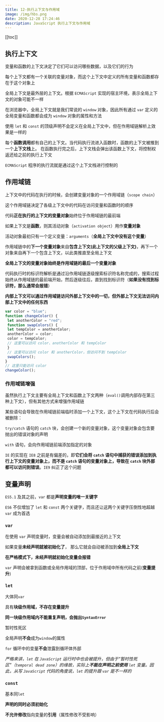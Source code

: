 ```yaml
---
title: 12-执行上下文与作用域
image: /img/hbs.png
date: 2020-12-28 17:24:46
description: JavaScript 执行上下文与作用域
---
```


[[toc]]

## 执行上下文

变量和函数的上下文决定了它们可以访问哪些数据，以及它们的行为

每个上下文都有一个关联的变量对象，而这个上下文中定义的所有变量和函数都存在于这个对象上

全局上下文是最外层的上下文。根据 `ECMAScript` 实现的宿主环境，表示全局上下文的对象可能不一样

在浏览器中，全局上下文就是我们常说的 `window` 对象，因此所有通过 `var` 定义的全局变量和函数都会成为 `window` 对象的属性和方法

使用 `let` 和 `const` 的顶级声明不会定义在全局上下文中，但在作用域链解析上效果是一样的

每个**函数调用**都有自己的上下文。当代码执行流进入函数时，函数的上下文被推到一个**上下文栈**上。 在函数执行完之后，上下文栈会弹出该函数上下文，将控制权返还给之前的执行上下文

`ECMAScript` 程序的执行流就是通过这个上下文栈进行控制的

## 作用域链

上下文中的代码在执行的时候，会创建变量对象的一个作用域链（`scope chain`）

这个作用域链决定了各级上下文中的代码在访问变量和函数时的顺序

代码**正在执行的上下文的变量对象**始终位于作用域链的最前端

如果上下文是**函数**，则其活动对象（`activation object`）用作**变量对象**

活动对象最初只有一个定义变量：`arguments`（**全局上下文中没有这个变量**）

作用域链中的**下一个变量对象**来自**包含上下文(此上下文的父级上下文)**，再下一个对象来自再下一个包含上下文，以此类推直至全局上下文

**全局上下文的变量对象始终是作用域链的最后一个变量对象**

代码执行时的标识符解析是通过沿作用域链逐级搜索标识符名称完成的，搜索过程始终从作用域链的最前端开始，然后逐级往后，直到找到标识符（**如果没有找到标识符，那么通常会报错**）

**内部上下文可以通过作用域链访问外部上下文中的一切，但外部上下文无法访问内部上下文中的任何东西**

```js
var color = "blue";
function changeColor() {
 let anotherColor = "red";
 function swapColors() {
 let tempColor = anotherColor;
 anotherColor = color;
 color = tempColor;
 // 这里可以访问 color、anotherColor 和 tempColor
 }
 // 这里可以访问 color 和 anotherColor，但访问不到 tempColor
 swapColors();
}
// 这里只能访问 color
changeColor(); 
```

### 作用域链增强

虽然执行上下文主要有全局上下文和函数上下文两种（`eval()`调用内部存在第三种上下文），但有其他方式来增强作用域链

某些语句会导致在作用域链前端临时添加一个上下文，这个上下文在代码执行后会被删除：

`try/catch` 语句的 `catch` 块，会创建一个新的变量对象，这个变量对象会包含要抛出的错误对象的声明

`with` 语句，会向作用域链前端添加指定的对象

`IE` 的实现在 `IE8` 之前是有偏差的，即**它们会将 `catch` 语句中捕获的错误添加到执行上下文的变量对象上，而不是 `catch` 语句的变量对象上，导致在 `catch` 块外部都可以访问到错误**。`IE9` 纠正了这个问题

## 变量声明

`ES5.1` 及其之前，`var` 都是**声明变量的唯一关键字**

`ES6` 不仅增加了 `let` 和 `const` 两个关键字，而且还让这两个关键字压倒性地超越 `var` 成为首选

### `var`

在使用 `var` 声明变量时，变量会被自动添加到最接近的上下文

如果变量**未经声明就被初始化了**， 那么它就会自动被添加到**全局上下文**

**在严格模式下，未经声明就初始化变量会报错**

`var` 声明会被拿到函数或全局作用域的顶部，位于作用域中所有代码之前(**变量提升**)

### `let`

大体同`var`

具有**块级作用域，不存在变量提升**

**同一块级作用域内不能重复声明，会抛出`SyntaxError`**

暂时性死区

全局声明**不会**成为`window`的属性

`for` 循环中的变量**不会**泄露到循环体外部

*严格来讲，`let` 在 `JavaScript` 运行时中也会被提升，但由于“暂时性死区”（`temporal dead zone`）的缘故，实际上**不能在声明之前使用** `let` 变量。因此，从写 `JavaScript` 代码的角度说，`let` 的提升跟 `var` 是不一样的*

### `const`

基本同`let`

**声明的同时必须初始化**

**不允许修改**指向变量的**引用**（属性修改不受影响）